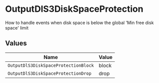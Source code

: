 # OutputDlS3DiskSpaceProtection

How to handle events when disk space is below the global 'Min free disk space' limit


## Values

| Name                                 | Value                                |
| ------------------------------------ | ------------------------------------ |
| `OutputDlS3DiskSpaceProtectionBlock` | block                                |
| `OutputDlS3DiskSpaceProtectionDrop`  | drop                                 |